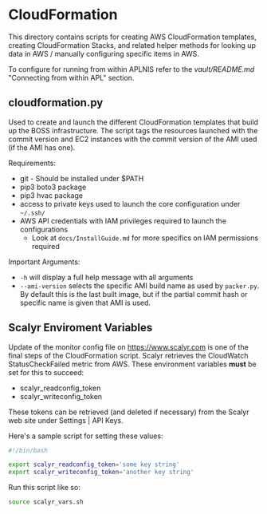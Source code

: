 CloudFormation
==============

This directory contains scripts for creating AWS CloudFormation templates,
creating CloudFormation Stacks, and related helper methods for looking up
data in AWS / manually configuring specific items in AWS.

To configure for running from within APLNIS refer to the *vault/README.md*
"Connecting from within APL" section.

cloudformation.py
-----------------
Used to create and launch the different CloudFormation templates that build up
the BOSS infrastructure. The script tags the resources launched with the commit
version and EC2 instances with the commit version of the AMI used (if the AMI has
one).

Requirements:

* git - Should be installed under $PATH
* pip3 boto3 package
* pip3 hvac package
* access to private keys used to launch the core configuration under `~/.ssh/`
* AWS API credentials with IAM privileges required to launch the configurations
  * Look at `docs/InstallGuide.md` for more specifics on IAM permissions required

Important Arguments:

* `-h` will display a full help message with all arguments
* `--ami-version` selects the specific AMI build name as used by `packer.py`. By
  default this is the last built image, but if the partial commit hash or specific
  name is given that AMI is used.

## Scalyr Enviroment Variables

Update of the monitor config file on https://www.scalyr.com is one of the final steps of the CloudFormation script.  Scalyr retrieves the CloudWatch StatusCheckFailed metric from AWS.  These environment variables **must** be set for this to succeed:

- scalyr_readconfig_token
- scalyr_writeconfig_token

These tokens can be retrieved (and deleted if necessary) from the Scalyr web site under Settings | API Keys.

Here's a sample script for setting these values:

````bash
#!/bin/bash

export scalyr_readconfig_token='some key string'
export scalyr_writeconfig_token='another key string'
````

Run this script like so:

````bash
source scalyr_vars.sh
````
